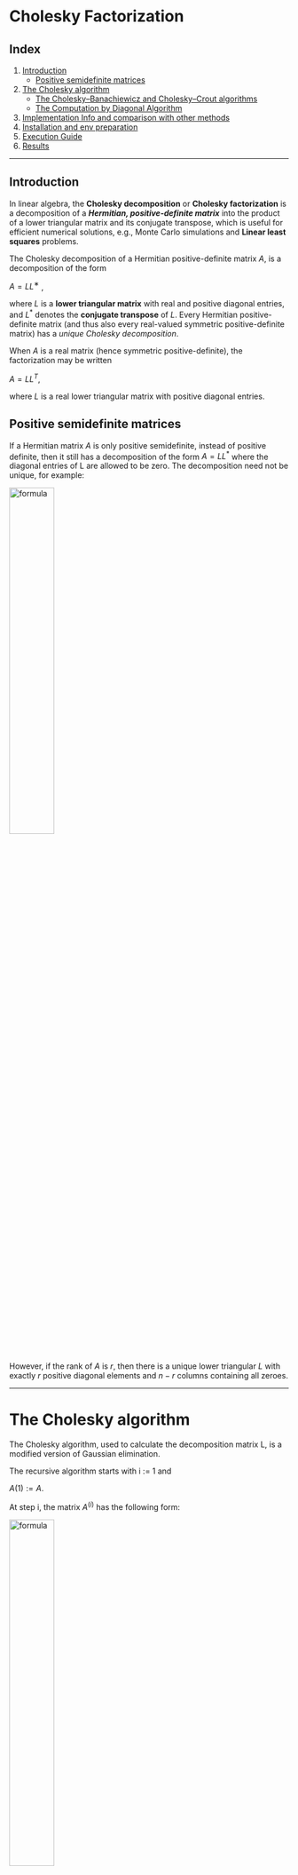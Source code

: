 # **Cholesky Factorization**

## **Index**
1. [Introduction](#introduction)
    - [Positive semidefinite matrices](#positive-semidefinite-matrices)
2. [The Cholesky algorithm](#the-cholesky-algorithm)
    - [The Cholesky–Banachiewicz and Cholesky–Crout algorithms](#the-cholesky–banachiewicz-and-cholesky–crout-algorithms)
    - [The Computation by Diagonal Algorithm](#the-computation-by-diagonal-algorithm)
3. [Implementation Info and comparison with other methods](#implementation-info-and-comparison-with-other-methods)
3. [Installation and env preparation](#installation-and-virtual-environment-preparation)
4. [Execution Guide](#execution-guide)
5. [Results](#results)

<hr>

## **Introduction**
In linear algebra, the **Cholesky decomposition** or **Cholesky factorization** is a decomposition of a ***Hermitian, positive-definite matrix*** into the product of a lower triangular matrix and its conjugate transpose, which is useful for efficient numerical solutions, e.g., Monte Carlo simulations and **Linear least squares** problems.

The Cholesky decomposition of a Hermitian positive-definite matrix $A$, is a decomposition of the form

$A = L L^∗$ ,

where $L$ is a **lower triangular matrix** with real and positive diagonal entries, and $L^*$ denotes the **conjugate transpose** of $L$. Every Hermitian positive-definite matrix (and thus also every real-valued symmetric positive-definite matrix) has a *unique Cholesky decomposition*.

When $A$ is a real matrix (hence symmetric positive-definite), the factorization may be written

$A = L L^T$,

where $L$ is a real lower triangular matrix with positive diagonal entries.
<br>

## **Positive semidefinite matrices**
If a Hermitian matrix $A$ is only positive semidefinite, instead of positive definite, then it still has a decomposition of the form $A = LL^*$ where the diagonal entries of L are allowed to be zero. The decomposition need not be unique, for example:

<img src="imgs/CodeCogsEqn1.png" alt="formula" width="40%" />

However, if the rank of $A$ is $r$, then there is a unique lower triangular $L$ with exactly $r$ positive diagonal elements and $n−r$ columns containing all zeroes.

<hr>

# **The Cholesky algorithm**

The Cholesky algorithm, used to calculate the decomposition matrix L, is a modified version of Gaussian elimination.

The recursive algorithm starts with i := 1 and

$A(1) := A$.

At step i, the matrix $A^{(i)}$ has the following form:

<img src="imgs/CodeCogsEqn2.png" alt="formula" width="40%" />

where $I_{i−1}$ denotes the identity matrix of dimension i − 1.

If we now define the matrix $L_i$ by

<img src="imgs/CodeCogsEqn3.png" alt="formula" width="40%" />

(note that $a_{i,i}$ > 0 since $A^{(i)}$ is positive definite), then we can write $A^{(i)}$  as

<img src="imgs/CodeCogsEqn4.png" alt="formula" width="20%" />

where

<img src="imgs/CodeCogsEqn5.png" alt="formula" width="50%" />

Note that $b_i$ $b^*_i$ is an outer product, therefore this algorithm is called the outer-product version in (Golub & Van Loan).

We repeat this for i from 1 to n. After n steps, we get $A^{(n+1)}$  = $I$. Hence, the lower triangular matrix $L$ we are looking for is calculated as

<img src="imgs/CodeCogsEqn6.png" alt="formula" width="20%" />

<br>

## **The Cholesky–Banachiewicz and Cholesky–Crout algorithms**
If we write out the equation

<img src="imgs/CodeCogsEqn7.png" alt="form<hrula" width="60%" />

we obtain the following:

<img src="imgs/CodeCogsEqn8.png" alt="formula" width="70%" />

and therefore the following formulas for the entries of L:

<img src="imgs/CodeCogsEqn9.png" alt="formula" width="40%" />

<img src="imgs/CodeCogsEqn10.png" alt="formula" width="60%" />

For complex and real matrices, inconsequential arbitrary sign changes of diagonal and associated off-diagonal elements are allowed. The expression under the **square root** is always positive if A is real and positive-definite.

For complex Hermitian matrix, the following formula applies:

<img src="imgs/CodeCogsEqn11.png" alt="formula" width="40%" />

<img src="imgs/CodeCogsEqn12.png" alt="formula" width="60%" />

So we can compute the (i, j) entry if we know the entries to the left and above. The computation is usually arranged in either of the following orders: 

- ### **Computation proceeding row by row: Cholesky–Banachiewicz algorithm** <br>
    It starts from the upper left corner of the matrix L and proceeds to calculate the matrix row by row. <br>
    fotina carina
- ### **Computation proceeding column by column: Cholesky–Crout algorithm** <br>
    It starts from the upper left corner of the matrix L and proceeds to calculate the matrix column by column. <br>
    fotina carina 

## **The Diagonal by Diagonal Computation Algorithm**
**We found that there exist another, funny and much difficult to implement, method to compute the Cholesky Factorization**. This was an idea of our Numerical Approximation course professor and consist in computing the factorization by proceeding in diagonal (antidiagonal to be precise). <br>
This method starts from the upper left corner of the matrix L and proceeds to calculate the matrix antidiagonal by antidiagonal (see the img below for more details).

fotina carina

<hr>

## **Implementation Info and comparison with other methods**
In order to demonstrate the speed of Cholesky Factorization over Gaussian Elimination we make a lot of test using a 5000 x 5000 matrix and log the execution time of the 2 method.

- **Cholesky Factorization time complexity**: $O(\dfrac{1}{3} n^3 + \dfrac{2}{3}n)$
- **Gaussian Elimination time complexity**: $O(n^3)$

The comparis was made using normal compilation and also compilation with ***JIT*** provided by ***Numba*** python package (see [Numba](https://numba.pydata.org/numba-doc/latest/user/jit.html)).

### **Directory content explaination**
The project is composed of 4 directory:
- `cholesky_factorization`: contains the `cholesky.py` file that contains the cholesky implementations with all 3 methods described before.
- `utils`: contains some python script used for 
    - generate random matrix which are solvable factorizable using cholesky
    - log execution time
    - test and validation of obtained results
- `gaussian_elimination`: contains `gaussian_elimination.py` script that implement gaussian elimination method.
- `linear_system_solver`: contains `linsys_solver.py` script that implement the resolution of linear system.

You can take the single script and refactor the code to use for any correlated implementation as you want. <br>
For any doubt, question or issue you can open an issue or post it on [Discussion](https://github.com/CristianCosci/Cholesky_Decomposition_python/discussions) tab.

<hr>

## **Installation and virtual environment preparation**
1. Create a dir and download the project inside.
2. Create a virtual env in that directory
    ```shell 
    virtualenv cholesky_env
    ```
3. Activate venv to install project requirements
    ```shell
    source cholesky_env/bin/activate
    ```
4. Move to project dir and Install requirements
    ```shell
    pip install -r requirements.txt
    ```
5. Now you are ready to execute and test the project.

<hr>

## **Execution Guide**
todo




<hr>

## Results

The execution times are expressed in **milliseconds (ms)**.

### Cholesky Factorization (no JIT)

| Algorithm | Method  | Matrix Size | JIT | Execution Time #1 | Execution Time #2 | Execution Time #3 | AVG Execution Time | 
| --------- | ------- | ----------- | --- | ----------------- | ----------------- | ----------------- | ------------------ |
| Cholesky  | COLUMN  | 5000        | ❌  |   46000           | 45000             | 45000             | 45333.33           |
| Cholesky  | ROW     | 5000        | ❌  |   73000           | 71000             | 70000             | 71333.33           |
| Cholesky  | DIAGONAL| 5000        | ❌  |   48000           | 49000             | 48000             | 48333.33           |



### Cholesky Factorization (JIT)

| Algorithm | Method  | Matrix Size | JIT | Execution Time #1 | Execution Time #2 | Execution Time #3 | AVG Execution Time | 
| --------- | ------- | ----------- | --- | ----------------- | ----------------- | ----------------- | ------------------ |
| Cholesky  | COLUMN  | 5000        | ✅  |   23000           | 23000             | 23000             | 23000.00           |
| Cholesky  | ROW     | 5000        | ✅  |   43000           | 43000             | 42000             | 42666.66           |
| Cholesky  | DIAGONAL| 5000        | ✅  |   25000           | 26000             | 26000             | 25666.66           |



### Gussian Elimination

| Algorithm | Method  | Matrix Size | JIT | Execution Time #1 | Execution Time #2 | Execution Time #3 | AVG Execution Time | 
| --------- | ------- | ----------- | --- | ----------------- | ----------------- | ----------------- | ------------------ |
| Gauss     |         | 5000        | ❌  |   51000           | 50000             | 50000             | 50333.33           |



### Cholesky (no JIT) vs Cholesky (JIT)

| Algorithm | Method  | Matrix Size | AVG Execution Time (no JIT) | AVG Execution Time (JIT) | DIFF               |
| --------- | ------- | ----------- | --------------------------- | ------------------------ | ------------------ |
| Cholesky  | COLUMN  | 5000        | 45333.33                    | 23000.00                 | -22333.33 (49.26%) |
| Cholesky  | ROW     | 5000        | 71333.33                    | 42666.66                 | -28666.67 (40.18%) |
| Cholesky  | DIAGONAL| 5000        | 48333.33                    | 25666.66                 | -22666.67 (46.89%) |



### Cholesky Factorization VS Gaussian Elimination

| Cholesky Factorization Method | JIT | AVG Execution Time | Gaussian Elimination AVG Execution Time | DIFF               |
| ----------------------------- | --- | ------------------ | --------------------------------------- | ------------------ |
| COLUMN                        | ❌  | 45333.33           | 50333.33                                | -5000.00  (9.93%)  | 
| ROW                           | ❌  | 71333.33           | 50333.33                                | +21000.00 (41.72%) |
| DIAGONAL                      | ❌  | 48333.33           | 50333.33                                | -2000.00  (3.97%)  | 
| COLUMN                        | ✅  | 23000.00           | 50333.33                                | -27333.33 (54.30%) |
| ROW                           | ✅  | 42666.66           | 50333.33                                | -7666.66  (15.23%) | 
| DIAGONAL                      | ✅  | 25666.66           | 50333.33                                | -24666.67 (49.00%) |


<hr>

#### **References**
- <https://en.wikipedia.org/wiki/Cholesky_decomposition>
